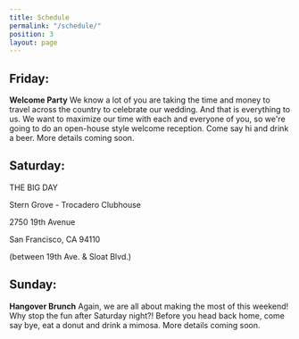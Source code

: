 ```yaml
---
title: Schedule
permalink: "/schedule/"
position: 3
layout: page
---
```


## Friday:

**Welcome Party**
We know a lot of you are taking the time and money to travel across the country to celebrate our wedding. And that is everything to us. We want to maximize our time with each and everyone of you, so we're going to do an open-house style welcome reception. Come say hi and drink a beer. More details coming soon.

## Saturday:

THE BIG DAY

Stern Grove - Trocadero Clubhouse

2750 19th Avenue

San Francisco, CA 94110

\(between 19th Ave. & Sloat Blvd.)

## Sunday:

**Hangover Brunch**
Again, we are all about making the most of this weekend! Why stop the fun after Saturday night?! Before you head back home, come say bye, eat a donut and drink a mimosa. More details coming soon.